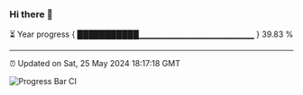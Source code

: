 ### Hi there 👋

⏳ Year progress { ███████████▁▁▁▁▁▁▁▁▁▁▁▁▁▁▁▁▁▁▁ } 39.83 %

---

⏰ Updated on Sat, 25 May 2024 18:17:18 GMT

![Progress Bar CI](https://github.com/liununu/liununu/workflows/Progress%20Bar%20CI/badge.svg)
